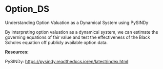 # Option_DS
Understanding Option Valuation as a Dynamical System using PySINDy

By interpreting option valuation as a dynamical system, we can estimate the governing equations of fair value and test the effectiveness of the Black Scholes equation off publicly available option data.

**Resources:**

PySINDy: https://pysindy.readthedocs.io/en/latest/index.html
